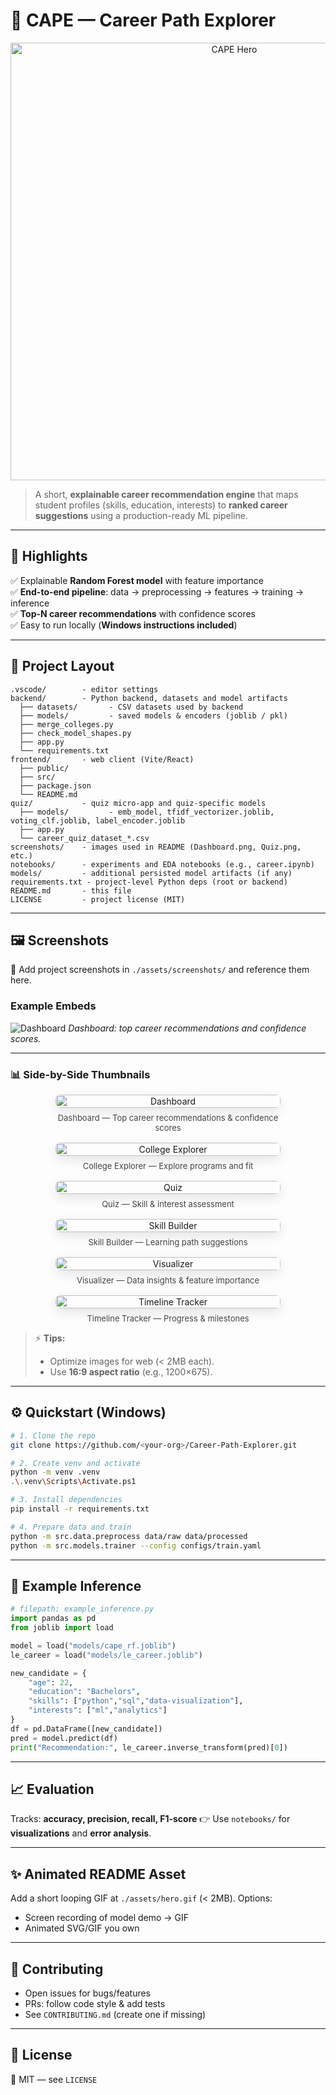 # 🤖 **CAPE — Career Path Explorer**

<p align="center">
  <img src="./assets/hero.gif" alt="CAPE Hero" width="700"/>
</p>

> A short, **explainable career recommendation engine** that maps student profiles (skills, education, interests) to **ranked career suggestions** using a production-ready ML pipeline.

---

## 🚀 **Highlights**

✅ Explainable **Random Forest model** with feature importance
<br>
✅ **End-to-end pipeline**: data → preprocessing → features → training → inference
<br>
✅ **Top-N career recommendations** with confidence scores
<br>
✅ Easy to run locally (**Windows instructions included**)

---

## 📁 **Project Layout**

```
.vscode/        - editor settings
backend/        - Python backend, datasets and model artifacts
  ├── datasets/       - CSV datasets used by backend
  ├── models/         - saved models & encoders (joblib / pkl)
  ├── merge_colleges.py
  ├── check_model_shapes.py
  ├── app.py
  └── requirements.txt
frontend/       - web client (Vite/React)
  ├── public/
  ├── src/
  ├── package.json
  └── README.md
quiz/           - quiz micro-app and quiz-specific models
  ├── models/         - emb_model, tfidf_vectorizer.joblib, voting_clf.joblib, label_encoder.joblib
  ├── app.py
  └── career_quiz_dataset_*.csv
screenshots/    - images used in README (Dashboard.png, Quiz.png, etc.)
notebooks/      - experiments and EDA notebooks (e.g., career.ipynb)
models/         - additional persisted model artifacts (if any)
requirements.txt - project-level Python deps (root or backend)
README.md       - this file
LICENSE         - project license (MIT)
```

---

## 🖼️ **Screenshots**

📌 Add project screenshots in `./assets/screenshots/` and reference them here.

### Example Embeds

![Dashboard](./screenshots/Dashboard.png)
*Dashboard: top career recommendations and confidence scores.*

---

### 📊 Side-by-Side Thumbnails

<div style="display:flex;flex-wrap:wrap;gap:16px;justify-content:center;align-items:flex-start;">

  <figure style="margin:0;text-align:center;width:360px;">
    <a href="./screenshots/Dashboard.png">
      <img src="./screenshots/Dashboard.png" alt="Dashboard" style="width:100%;border-radius:8px;box-shadow:0 6px 18px rgba(0,0,0,0.10);" />
    </a>
    <figcaption style="font-size:13px;color:#444;margin-top:8px;">Dashboard — Top career recommendations & confidence scores</figcaption>
  </figure>

  <figure style="margin:0;text-align:center;width:360px;">
    <a href="./screenshots/CollegeExplorer.png">
      <img src="./screenshots/CollegeExplorer.png" alt="College Explorer" style="width:100%;border-radius:8px;box-shadow:0 6px 18px rgba(0,0,0,0.10);" />
    </a>
    <figcaption style="font-size:13px;color:#444;margin-top:8px;">College Explorer — Explore programs and fit</figcaption>
  </figure>

  <figure style="margin:0;text-align:center;width:360px;">
    <a href="./screenshots/Quiz.png">
      <img src="./screenshots/Quiz.png" alt="Quiz" style="width:100%;border-radius:8px;box-shadow:0 6px 18px rgba(0,0,0,0.10);" />
    </a>
    <figcaption style="font-size:13px;color:#444;margin-top:8px;">Quiz — Skill & interest assessment</figcaption>
  </figure>

  <figure style="margin:0;text-align:center;width:360px;">
    <a href="./screenshots/SkillBuilder.png">
      <img src="./screenshots/SkillBuilder.png" alt="Skill Builder" style="width:100%;border-radius:8px;box-shadow:0 6px 18px rgba(0,0,0,0.10);" />
    </a>
    <figcaption style="font-size:13px;color:#444;margin-top:8px;">Skill Builder — Learning path suggestions</figcaption>
  </figure>

  <figure style="margin:0;text-align:center;width:360px;">
    <a href="./screenshots/Visualizer.png">
      <img src="./screenshots/Visualizer.png" alt="Visualizer" style="width:100%;border-radius:8px;box-shadow:0 6px 18px rgba(0,0,0,0.10);" />
    </a>
    <figcaption style="font-size:13px;color:#444;margin-top:8px;">Visualizer — Data insights & feature importance</figcaption>
  </figure>

  <figure style="margin:0;text-align:center;width:360px;">
    <a href="./screenshots/TimelineTracker.png">
      <img src="./screenshots/TimelineTracker.png" alt="Timeline Tracker" style="width:100%;border-radius:8px;box-shadow:0 6px 18px rgba(0,0,0,0.10);" />
    </a>
    <figcaption style="font-size:13px;color:#444;margin-top:8px;">Timeline Tracker — Progress & milestones</figcaption>
  </figure>
</div>

> ⚡ **Tips:**
>
> * Optimize images for web (< 2MB each).
> * Use **16:9 aspect ratio** (e.g., 1200×675).

---

## ⚙️ **Quickstart (Windows)**

```bash
# 1. Clone the repo
git clone https://github.com/<your-org>/Career-Path-Explorer.git

# 2. Create venv and activate
python -m venv .venv
.\.venv\Scripts\Activate.ps1

# 3. Install dependencies
pip install -r requirements.txt

# 4. Prepare data and train
python -m src.data.preprocess data/raw data/processed
python -m src.models.trainer --config configs/train.yaml
```

---

## 🔬 **Example Inference**

```python
# filepath: example_inference.py
import pandas as pd
from joblib import load

model = load("models/cape_rf.joblib")
le_career = load("models/le_career.joblib")

new_candidate = {
    "age": 22,
    "education": "Bachelors",
    "skills": ["python","sql","data-visualization"],
    "interests": ["ml","analytics"]
}
df = pd.DataFrame([new_candidate])
pred = model.predict(df)
print("Recommendation:", le_career.inverse_transform(pred)[0])
```

---

## 📈 **Evaluation**

Tracks: **accuracy, precision, recall, F1-score**
👉 Use `notebooks/` for **visualizations** and **error analysis**.

---

## ✨ **Animated README Asset**

Add a short looping GIF at `./assets/hero.gif` (< 2MB).
Options:

* Screen recording of model demo → GIF
* Animated SVG/GIF you own

---

## 🤝 **Contributing**

* Open issues for bugs/features
* PRs: follow code style & add tests
* See `CONTRIBUTING.md` (create one if missing)

---

## 📜 **License**

📝 MIT — see `LICENSE`
